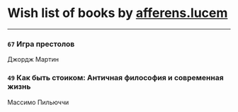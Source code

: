 # Wish list of books by [afferens.lucem](http://vk.com/id196071655)
---

### `67` Игра престолов
Джордж Мартин

### `49` Как быть стоиком: Античная философия и современная жизнь
Массимо Пильюччи

